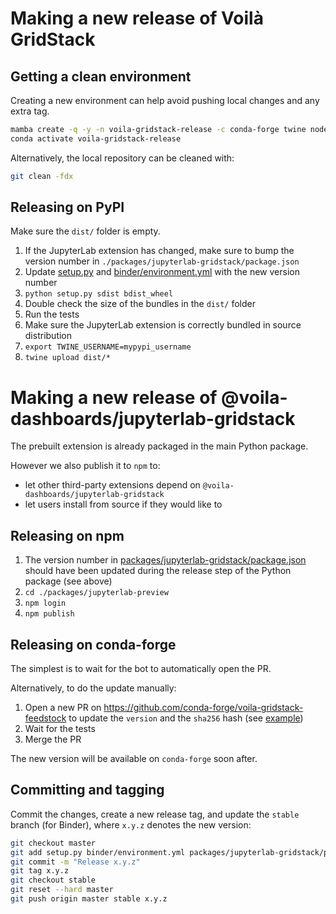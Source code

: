 # Making a new release of Voilà GridStack

## Getting a clean environment

Creating a new environment can help avoid pushing local changes and any extra tag.

```bash
mamba create -q -y -n voila-gridstack-release -c conda-forge twine nodejs keyring pip matplotlib jupyter-packaging jupyterlab
conda activate voila-gridstack-release
```

Alternatively, the local repository can be cleaned with:

```bash
git clean -fdx
```

## Releasing on PyPI

Make sure the `dist/` folder is empty.

1. If the JupyterLab extension has changed, make sure to bump the version number in `./packages/jupyterlab-gridstack/package.json`
2. Update [setup.py](./setup.py) and [binder/environment.yml](./binder/environment.yml) with the new version number
3. `python setup.py sdist bdist_wheel`
4. Double check the size of the bundles in the `dist/` folder
5. Run the tests
6. Make sure the JupyterLab extension is correctly bundled in source distribution
7. `export TWINE_USERNAME=mypypi_username`
8. `twine upload dist/*`

# Making a new release of @voila-dashboards/jupyterlab-gridstack

The prebuilt extension is already packaged in the main Python package.

However we also publish it to `npm` to:

- let other third-party extensions depend on `@voila-dashboards/jupyterlab-gridstack`
- let users install from source if they would like to

## Releasing on npm

1. The version number in [packages/jupyterlab-gridstack/package.json](./packages/jupyterlab-gridstack/package.json) should have been updated during the release step of the Python package (see above)
2. `cd ./packages/jupyterlab-preview`
3. `npm login`
4. `npm publish`

## Releasing on conda-forge

The simplest is to wait for the bot to automatically open the PR.

Alternatively, to do the update manually:

1. Open a new PR on https://github.com/conda-forge/voila-gridstack-feedstock to update the `version` and the `sha256` hash (see [example](https://github.com/conda-forge/voila-gridstack-feedstock/pull/12/files))
2. Wait for the tests
3. Merge the PR

The new version will be available on `conda-forge` soon after.

## Committing and tagging

Commit the changes, create a new release tag, and update the `stable` branch (for Binder), where `x.y.z` denotes the new version:

```bash
git checkout master
git add setup.py binder/environment.yml packages/jupyterlab-gridstack/package.json
git commit -m "Release x.y.z"
git tag x.y.z
git checkout stable
git reset --hard master
git push origin master stable x.y.z
```
